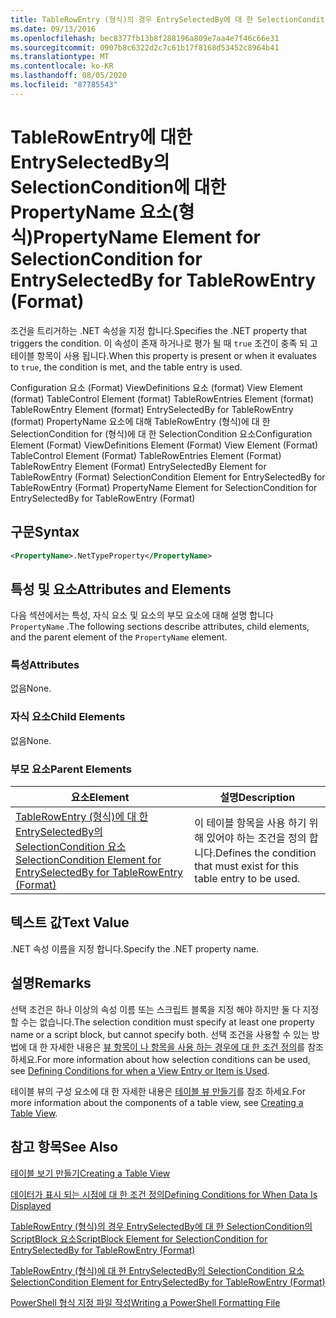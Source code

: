 ```yaml
---
title: TableRowEntry (형식)의 경우 EntrySelectedBy에 대 한 SelectionCondition의 PropertyName 요소 | Microsoft Docs
ms.date: 09/13/2016
ms.openlocfilehash: bec8377fb13b8f288196a809e7aa4e7f46c66e31
ms.sourcegitcommit: 0907b8c6322d2c7c61b17f8168d53452c8964b41
ms.translationtype: MT
ms.contentlocale: ko-KR
ms.lasthandoff: 08/05/2020
ms.locfileid: "87785543"
---
```

# <a name="propertyname-element-for-selectioncondition-for-entryselectedby-for-tablerowentry-format"></a><span data-ttu-id="9764d-102">TableRowEntry에 대한 EntrySelectedBy의 SelectionCondition에 대한 PropertyName 요소(형식)</span><span class="sxs-lookup"><span data-stu-id="9764d-102">PropertyName Element for SelectionCondition for EntrySelectedBy for TableRowEntry (Format)</span></span>

<span data-ttu-id="9764d-103">조건을 트리거하는 .NET 속성을 지정 합니다.</span><span class="sxs-lookup"><span data-stu-id="9764d-103">Specifies the .NET property that triggers the condition.</span></span> <span data-ttu-id="9764d-104">이 속성이 존재 하거나로 평가 될 때 `true` 조건이 충족 되 고 테이블 항목이 사용 됩니다.</span><span class="sxs-lookup"><span data-stu-id="9764d-104">When this property is present or when it evaluates to `true`, the condition is met, and the table entry is used.</span></span>

<span data-ttu-id="9764d-105">Configuration 요소 (Format) ViewDefinitions 요소 (format) View Element (format) TableControl Element (format) TableRowEntries Element (format) TableRowEntry Element (format) EntrySelectedBy for TableRowEntry (format) PropertyName 요소에 대해 TableRowEntry (형식)에 대 한 SelectionCondition for (형식)에 대 한 SelectionCondition 요소</span><span class="sxs-lookup"><span data-stu-id="9764d-105">Configuration Element (Format) ViewDefinitions Element (Format) View Element (Format) TableControl Element (Format) TableRowEntries Element (Format) TableRowEntry Element (Format) EntrySelectedBy Element for TableRowEntry (Format) SelectionCondition Element for EntrySelectedBy for TableRowEntry (Format) PropertyName Element for SelectionCondition for EntrySelectedBy for TableRowEntry (Format)</span></span>

## <a name="syntax"></a><span data-ttu-id="9764d-106">구문</span><span class="sxs-lookup"><span data-stu-id="9764d-106">Syntax</span></span>

```xml
<PropertyName>.NetTypeProperty</PropertyName>
```

## <a name="attributes-and-elements"></a><span data-ttu-id="9764d-107">특성 및 요소</span><span class="sxs-lookup"><span data-stu-id="9764d-107">Attributes and Elements</span></span>

<span data-ttu-id="9764d-108">다음 섹션에서는 특성, 자식 요소 및 요소의 부모 요소에 대해 설명 합니다 `PropertyName` .</span><span class="sxs-lookup"><span data-stu-id="9764d-108">The following sections describe attributes, child elements, and the parent element of the `PropertyName` element.</span></span>

### <a name="attributes"></a><span data-ttu-id="9764d-109">특성</span><span class="sxs-lookup"><span data-stu-id="9764d-109">Attributes</span></span>

<span data-ttu-id="9764d-110">없음</span><span class="sxs-lookup"><span data-stu-id="9764d-110">None.</span></span>

### <a name="child-elements"></a><span data-ttu-id="9764d-111">자식 요소</span><span class="sxs-lookup"><span data-stu-id="9764d-111">Child Elements</span></span>

<span data-ttu-id="9764d-112">없음</span><span class="sxs-lookup"><span data-stu-id="9764d-112">None.</span></span>

### <a name="parent-elements"></a><span data-ttu-id="9764d-113">부모 요소</span><span class="sxs-lookup"><span data-stu-id="9764d-113">Parent Elements</span></span>

|<span data-ttu-id="9764d-114">요소</span><span class="sxs-lookup"><span data-stu-id="9764d-114">Element</span></span>|<span data-ttu-id="9764d-115">설명</span><span class="sxs-lookup"><span data-stu-id="9764d-115">Description</span></span>|
|-------------|-----------------|
|[<span data-ttu-id="9764d-116">TableRowEntry (형식)에 대 한 EntrySelectedBy의 SelectionCondition 요소</span><span class="sxs-lookup"><span data-stu-id="9764d-116">SelectionCondition Element for EntrySelectedBy for TableRowEntry (Format)</span></span>](./selectioncondition-element-for-entryselectedby-for-tablecontrol-format.md)|<span data-ttu-id="9764d-117">이 테이블 항목을 사용 하기 위해 있어야 하는 조건을 정의 합니다.</span><span class="sxs-lookup"><span data-stu-id="9764d-117">Defines the condition that must exist for this table entry to be used.</span></span>|

## <a name="text-value"></a><span data-ttu-id="9764d-118">텍스트 값</span><span class="sxs-lookup"><span data-stu-id="9764d-118">Text Value</span></span>

<span data-ttu-id="9764d-119">.NET 속성 이름을 지정 합니다.</span><span class="sxs-lookup"><span data-stu-id="9764d-119">Specify the .NET property name.</span></span>

## <a name="remarks"></a><span data-ttu-id="9764d-120">설명</span><span class="sxs-lookup"><span data-stu-id="9764d-120">Remarks</span></span>

<span data-ttu-id="9764d-121">선택 조건은 하나 이상의 속성 이름 또는 스크립트 블록을 지정 해야 하지만 둘 다 지정할 수는 없습니다.</span><span class="sxs-lookup"><span data-stu-id="9764d-121">The selection condition must specify at least one property name or a script block, but cannot specify both.</span></span> <span data-ttu-id="9764d-122">선택 조건을 사용할 수 있는 방법에 대 한 자세한 내용은 [뷰 항목이 나 항목을 사용 하는 경우에 대 한 조건 정의](./defining-conditions-for-displaying-data.md)를 참조 하세요.</span><span class="sxs-lookup"><span data-stu-id="9764d-122">For more information about how selection conditions can be used, see [Defining Conditions for when a View Entry or Item is Used](./defining-conditions-for-displaying-data.md).</span></span>

<span data-ttu-id="9764d-123">테이블 뷰의 구성 요소에 대 한 자세한 내용은 [테이블 뷰 만들기](./creating-a-table-view.md)를 참조 하세요.</span><span class="sxs-lookup"><span data-stu-id="9764d-123">For more information about the components of a table view, see [Creating a Table View](./creating-a-table-view.md).</span></span>

## <a name="see-also"></a><span data-ttu-id="9764d-124">참고 항목</span><span class="sxs-lookup"><span data-stu-id="9764d-124">See Also</span></span>

[<span data-ttu-id="9764d-125">테이블 보기 만들기</span><span class="sxs-lookup"><span data-stu-id="9764d-125">Creating a Table View</span></span>](./creating-a-table-view.md)

[<span data-ttu-id="9764d-126">데이터가 표시 되는 시점에 대 한 조건 정의</span><span class="sxs-lookup"><span data-stu-id="9764d-126">Defining Conditions for When Data Is Displayed</span></span>](./defining-conditions-for-displaying-data.md)

[<span data-ttu-id="9764d-127">TableRowEntry (형식)의 경우 EntrySelectedBy에 대 한 SelectionCondition의 ScriptBlock 요소</span><span class="sxs-lookup"><span data-stu-id="9764d-127">ScriptBlock Element for SelectionCondition for EntrySelectedBy for TableRowEntry (Format)</span></span>](./scriptblock-element-for-selectioncondition-for-entryselectedby-for-tablecontrol-format.md)

[<span data-ttu-id="9764d-128">TableRowEntry (형식)에 대 한 EntrySelectedBy의 SelectionCondition 요소</span><span class="sxs-lookup"><span data-stu-id="9764d-128">SelectionCondition Element for EntrySelectedBy for TableRowEntry (Format)</span></span>](./selectioncondition-element-for-entryselectedby-for-tablecontrol-format.md)

[<span data-ttu-id="9764d-129">PowerShell 형식 지정 파일 작성</span><span class="sxs-lookup"><span data-stu-id="9764d-129">Writing a PowerShell Formatting File</span></span>](./writing-a-powershell-formatting-file.md)
